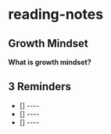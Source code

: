 # reading-notes
## Growth Mindset
**What is growth mindset?**

## 3 Reminders
- [] ----
- [] ----
- [] ----
